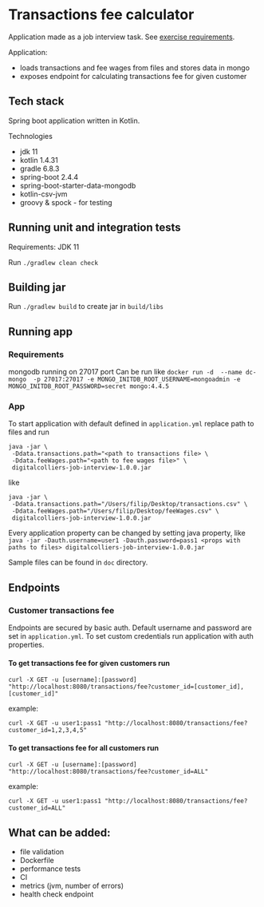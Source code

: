 # Transactions fee calculator

Application made as a job interview task. See [exercise requirements](./doc/exercise.md).

Application:
* loads transactions and fee wages from files and stores data in mongo
* exposes endpoint for calculating transactions fee for given customer 

## Tech stack
Spring boot application written in Kotlin.

Technologies
* jdk 11
* kotlin 1.4.31
* gradle 6.8.3
* spring-boot 2.4.4
* spring-boot-starter-data-mongodb
* kotlin-csv-jvm
* groovy & spock - for testing

## Running unit and integration tests
Requirements: JDK 11

Run `./gradlew clean check`

## Building jar
Run `./gradlew build` to create jar in `build/libs`

## Running app
### Requirements 
mongodb running on 27017 port
Can be run like
`docker run -d  --name dc-mongo  -p 27017:27017 -e MONGO_INITDB_ROOT_USERNAME=mongoadmin -e MONGO_INITDB_ROOT_PASSWORD=secret mongo:4.4.5`

### App
To start application with default defined in `application.yml` replace path to files and run 
```
java -jar \
 -Ddata.transactions.path="<path to transactions file> \
 -Ddata.feeWages.path="<path to fee wages file>" \
 digitalcolliers-job-interview-1.0.0.jar
```
like 
```
java -jar \
 -Ddata.transactions.path="/Users/filip/Desktop/transactions.csv" \
 -Ddata.feeWages.path="/Users/filip/Desktop/feeWages.csv" \
 digitalcolliers-job-interview-1.0.0.jar
```
Every application property can be changed by setting java property, like `java -jar -Dauth.username=user1 -Dauth.password=pass1 <props with paths to files> digitalcolliers-job-interview-1.0.0.jar`

Sample files can be found in `doc` directory.

## Endpoints
### Customer transactions fee
Endpoints are secured by basic auth. 
Default username and password are set in `application.yml`. To set custom credentials run application with auth properties.

#### To get transactions fee for given customers run
```
curl -X GET -u [username]:[password] "http://localhost:8080/transactions/fee?customer_id=[customer_id],[customer_id]" 
```
example:
```
curl -X GET -u user1:pass1 "http://localhost:8080/transactions/fee?customer_id=1,2,3,4,5" 
```

#### To get transactions fee for all customers run
```
curl -X GET -u [username]:[password] "http://localhost:8080/transactions/fee?customer_id=ALL" 
```
example:
```
curl -X GET -u user1:pass1 "http://localhost:8080/transactions/fee?customer_id=ALL" 
```

## What can be added:
* file validation
* Dockerfile
* performance tests
* CI
* metrics (jvm, number of errors)
* health check endpoint
